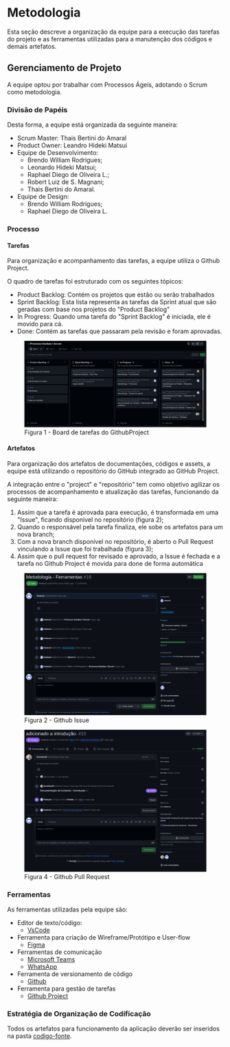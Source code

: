 
# Metodologia

Esta seção descreve a organização da equipe para a execução das tarefas do projeto e as ferramentas utilizadas para a manutenção dos códigos e demais artefatos.


## Gerenciamento de Projeto
A equipe optou por trabalhar com Processos Ágeis, adotando o Scrum como metodologia.

### Divisão de Papéis

Desta forma, a equipe está organizada da seguinte maneira:

- Scrum Master: Thais Bertini do Amaral
- Product Owner: Leandro Hideki Matsui
- Equipe de Desenvolvimento: 
  - Brendo William Rodrigues; 
  - Leonardo Hideki Matsui;
  - Raphael Diego de Oliveira L.;
  - Robert Luiz de S. Magnani;
  - Thais Bertini do Amaral.
- Equipe de Design: 
  - Brendo William Rodrigues; 
  - Raphael Diego de Oliveira L.
### Processo

#### Tarefas
Para organização e acompanhamento das tarefas, a equipe utiliza o Github Project.

O quadro de tarefas foi estruturado com os seguintes tópicos:

- Product Backlog: Contém os projetos que estão ou serão trabalhados
- Sprint Backlog: Esta lista representa as tarefas da Sprint atual que são geradas com base nos projetos do "Product Backlog"
- In Progress: Quando uma tarefa do "Sprint Backlog" é iniciada, ele é movido para cá.
- Done: Contém as tarefas que passaram pela revisão e foram aprovadas.


<figure> 
  <img src="./img/githubProjectBoard.png">
    <figcaption>Figura 1 - Board de tarefas do GithubProject</figcaption>
</figure> 

#### Artefatos
Para organização dos artefatos de documentações, códigos e assets, a equipe está utilizando o repositório do GitHub integrado ao GitHub Project.

A integração entre o "project" e "repositório" tem como objetivo agilizar os processos de acompanhamento e atualização das tarefas, funcionando da seguinte maneira:
1. Assim que a tarefa é aprovada para execução, é transformada em uma "Issue", ficando disponível no repositório (figura 2);
2. Quando o responsável pela tarefa finaliza, ele sobe os artefatos para um nova branch;
3. Com a nova branch disponível no repositório, é aberto o Pull Request vinculando a Issue que foi trabalhada (figura 3);
4. Assim que o pull request for revisado e aprovado, a Issue é fechada e a tarefa no Github Project é movida para done de forma automática

<figure> 
  <img src="./img/issue.png">
    <figcaption>Figura 2 - Github Issue</figcaption>
</figure> 

<figure> 
  <img src="./img/pullRequest.png">
    <figcaption>Figura 4 - Github Pull Request</figcaption>
</figure> 


### Ferramentas

As ferramentas utilizadas pela equipe são:
- Editor de texto/código:
  - [VsCode](https://code.visualstudio.com/)
- Ferramenta para criação de Wireframe/Protótipo e User-flow
  - [Figma](https://www.figma.com/file/eIdsKBnbbFkEr7vQzYfppQ/Prototipo-Roadmap?type=design&node-id=0-1&mode=design)
- Ferramentas de comunicação
  - [Microsoft Teams](https://www.microsoft.com/pt-br/microsoft-teams/log-in)
  - [WhatsApp](https://www.whatsapp.com/?lang=pt_BR)
- Ferramenta de versionamento de código
  - [Github](https://github.com/ICEI-PUC-Minas-PMV-ADS/pmv-ads-2023-2-e1-proj-web-t13-pmv-ads-2023-2-e1-proj-roadmap)
- Ferramenta para gestão de tarefas
  - [Github Project](https://github.com/orgs/ICEI-PUC-Minas-PMV-ADS/projects/661/views/1)

### Estratégia de Organização de Codificação 

Todos os artefatos para funcionamento da aplicação deverão ser inseridos na pasta [codigo-fonte](https://github.com/ICEI-PUC-Minas-PMV-ADS/pmv-ads-2023-2-e1-proj-web-t13-pmv-ads-2023-2-e1-proj-roadmap/tree/main/codigo-fonte).